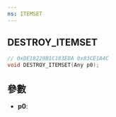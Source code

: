 ```yaml
---
ns: ITEMSET
---
```

## DESTROY_ITEMSET

```c
// 0xDE18220B1C183EDA 0x83CE1A4C
void DESTROY_ITEMSET(Any p0);
```


## 參數
* **p0**: 

